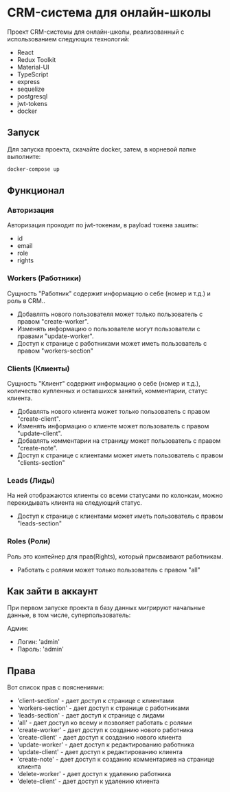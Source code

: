# CRM-система для онлайн-школы

Проект CRM-системы для онлайн-школы, реализованный с использованием следующих технологий:

- React
- Redux Toolkit
- Material-UI
- TypeScript
- express
- sequelize
- postgresql
- jwt-tokens
- docker

## Запуск

Для запуска проекта, скачайте docker, затем, в корневой папке выполните:

```bash
docker-compose up
```

## Функционал

### Авторизация

Авторизация проходит по jwt-токенам, в payload токена зашиты:

- id
- email
- role
- rights

### Workers (Работники)

Сущность "Работник" содержит информацию о себе (номер и т.д.) и роль в CRM..

- Добавлять нового пользователя может только пользователь с правом "create-worker".
- Изменять информацию о пользователе могут пользователи с правами "update-worker".
- Доступ к странице с работниками может иметь пользователь с правом "workers-section"

### Clients (Клиенты)

Сущность "Клиент" содержит информацию о себе (номер и т.д.), количество купленных и оставшихся занятий, комментарии, статус клиента.

- Добавлять нового клиента может только пользователь с правом "create-client".
- Изменять информацию о клиенте может  пользователь с правом "update-client".
- Добавлять комментарии на страницу может пользователь с правом "create-note".
- Доступ к странице с клиентами может иметь пользователь с правом "clients-section"

### Leads (Лиды)

На ней отображаются клиенты со всеми статусами по колонкам, можно перекидывать клиента на следующий статус.

- Доступ к странице с клиентами может иметь пользователь с правом "leads-section"

### Roles (Роли)

Роль это контейнер для прав(Rights), который присваивают работникам.

- Работать с ролями может только пользователь с правом "all"

## Как зайти в аккаунт
При первом запуске проекта в базу данных мигрируют начальные данные, в том числе, суперпользователь:

Админ:
  - Логин: 'admin'
  - Пароль: 'admin'

## Права

Вот список прав с пояснениями:
  - 'client-section' - дает доступ к странице с клиентами
  - 'workers-section' - дает доступ к странице с работниками
  - 'leads-section' - дает доступ к странице с лидами
  - 'all' - дает доступ ко всему и позволяет работать с ролями
  - 'create-worker' - дает доступ к созданию нового работника
  - 'create-client' - дает доступ к созданию нового клиента
  - 'update-worker' - дает доступ к редактированию работника
  - 'update-client' - дает доступ к редактированию клиента
  - 'create-note' - дает доступ к созданию комментариев на странице клиента
  - 'delete-worker' - дает доступ к удалению работника
  - 'delete-client' - дает доступ к удалению клиента
